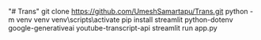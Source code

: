 "# Trans" 
git clone https://github.com/UmeshSamartapu/Trans.git
python -m venv venv
venv\scripts\activate
pip install streamlit python-dotenv google-generativeai youtube-transcript-api
streamlit run app.py
